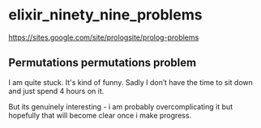 # elixir_ninety_nine_problems
https://sites.google.com/site/prologsite/prolog-problems

## Permutations permutations problem

I am quite stuck. It's kind of funny. Sadly I don’t have the time
to sit down and just spend 4 hours on it.

But its genuinely interesting - i am probably overcomplicating it but hopefully
that will become clear once i make progress.
